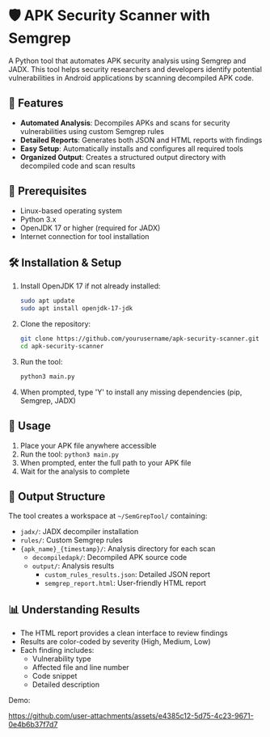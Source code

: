 # 🛡️ APK Security Scanner with Semgrep

A Python tool that automates APK security analysis using Semgrep and JADX. This tool helps security researchers and developers identify potential vulnerabilities in Android applications by scanning decompiled APK code.

## 🚀 Features
- **Automated Analysis**: Decompiles APKs and scans for security vulnerabilities using custom Semgrep rules
- **Detailed Reports**: Generates both JSON and HTML reports with findings
- **Easy Setup**: Automatically installs and configures all required tools
- **Organized Output**: Creates a structured output directory with decompiled code and scan results

## 🔧 Prerequisites
- Linux-based operating system
- Python 3.x
- OpenJDK 17 or higher (required for JADX)
- Internet connection for tool installation

## 🛠️ Installation & Setup
1. Install OpenJDK 17 if not already installed:
   ```bash
   sudo apt update
   sudo apt install openjdk-17-jdk
   ```

2. Clone the repository:
   ```bash
   git clone https://github.com/yourusername/apk-security-scanner.git
   cd apk-security-scanner
   ```

3. Run the tool:
   ```bash
   python3 main.py
   ```

4. When prompted, type 'Y' to install any missing dependencies (pip, Semgrep, JADX)

## 📝 Usage
1. Place your APK file anywhere accessible
2. Run the tool: `python3 main.py`
3. When prompted, enter the full path to your APK file
4. Wait for the analysis to complete

## 📂 Output Structure
The tool creates a workspace at `~/SemGrepTool/` containing:
- `jadx/`: JADX decompiler installation
- `rules/`: Custom Semgrep rules
- `{apk_name}_{timestamp}/`: Analysis directory for each scan
  - `decompiledapk/`: Decompiled APK source code
  - `output/`: Analysis results
    - `custom_rules_results.json`: Detailed JSON report
    - `semgrep_report.html`: User-friendly HTML report

## 📊 Understanding Results
- The HTML report provides a clean interface to review findings
- Results are color-coded by severity (High, Medium, Low)
- Each finding includes:
  - Vulnerability type
  - Affected file and line number
  - Code snippet
  - Detailed description


Demo:

https://github.com/user-attachments/assets/e4385c12-5d75-4c23-9671-0e4b6b37f7d7

